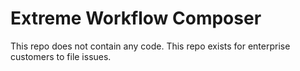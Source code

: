 # Extreme Workflow Composer

This repo does not contain any code. This repo exists for enterprise customers to file issues. 
